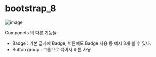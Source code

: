 # bootstrap_8


![image](https://user-images.githubusercontent.com/37132897/158341401-76d8a65d-cdba-48c4-be26-f856c472bd38.png)


Componets 의 다른 기능들 
- Badge : 기본 글자에 Badge, 버튼에도 Badge 사용 등 예시 3개 볼 수 있다.
- Button group : 그룹으로 묶어서 버튼 사용
